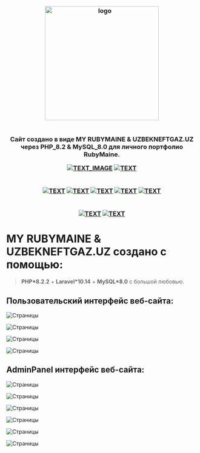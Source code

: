 <h3 align="center">
<br />
<img src="https://rubymaine.000webhostapp.com/rubymaine/my.rubymaine.uzbekneftgaz.uz/00.png" alt="logo" width="300" />
<br />
<br />
<br />
Cайт создано в виде MY RUBYMAINE & UZBEKNEFTGAZ.UZ через PHP_8.2 & MySQL_8.0 для личного портфолио RubyMaine.

[![TEXT_IMAGE](https://img.shields.io/badge/GitHub-EE0000??style=for-the-badge&logo=github&logoColor=white)](https://github.com/)
[![TEXT](https://img.shields.io/badge/LICENSE:_MIT/APACHE-v2.0-EE0000??style=for-the-badge&logo=LibreOffice&logoColor=white)](#)
<br /><br /><br />
[![TEXT](https://img.shields.io/badge/PHP_версия:-v8.2.2-EE0000??style=for-the-badge&logo=php&logoColor=blue)](#)
[![TEXT](https://img.shields.io/badge/MySQL_версия:-v8.0.35-EE0000??style=for-the-badge&logo=mysql&logoColor=white)](#)
[![TEXT](https://img.shields.io/badge/Bootstrap_версия:-v5.3-EE0000??style=for-the-badge&logo=bootstrap&logoColor=blue)](#)
[![TEXT](https://img.shields.io/badge/Laravel:-v10.14-EE0000??style=for-the-badge&logo=laravel&logoColor=#FF2D20)](#)
[![TEXT](https://img.shields.io/badge/VUE.JS_версия:-v3.3.4-EE0000??style=for-the-badge&logo=vue.js&logoColor=#4FC08D)](#)
<br /><br /><br />
[![TEXT](https://img.shields.io/badge/Телеграм_Канал:-@RUBYMAINE-EE0000??style=for-the-badge&logo=telegram&logoColor=blue)](https://t.me/rubymaine)
[![TEXT](https://img.shields.io/badge/Автор:-RUBYMAINE-CC342D??style=for-the-badge&logo=ruby&logoColor=white)](#)

</h3>


# MY RUBYMAINE & UZBEKNEFTGAZ.UZ создано с помощью:
> **PHP*8.2.2** + **Laravel*10.14**  + **MySQL*8.0** с большой любовью.


## Пользовательский интерфейс веб-сайта:
![Страницы](https://rubymaine.000webhostapp.com/rubymaine/my.rubymaine.uzbekneftgaz.uz/01.jpg?raw=true)

![Страницы](https://rubymaine.000webhostapp.com/rubymaine/my.rubymaine.uzbekneftgaz.uz/02.jpg?raw=true)

![Страницы](https://rubymaine.000webhostapp.com/rubymaine/my.rubymaine.uzbekneftgaz.uz/03.jpg?raw=true)

![Страницы](https://rubymaine.000webhostapp.com/rubymaine/my.rubymaine.uzbekneftgaz.uz/04.jpg?raw=true)

## AdminPanel интерфейс веб-сайта:
![Страницы](https://rubymaine.000webhostapp.com/rubymaine/my.rubymaine.uzbekneftgaz.uz/05.jpg?raw=true)

![Страницы](https://rubymaine.000webhostapp.com/rubymaine/my.rubymaine.uzbekneftgaz.uz/06.jpg?raw=true)

![Страницы](https://rubymaine.000webhostapp.com/rubymaine/my.rubymaine.uzbekneftgaz.uz/07.jpg?raw=true)

![Страницы](https://rubymaine.000webhostapp.com/rubymaine/my.rubymaine.uzbekneftgaz.uz/08.jpg?raw=true)

![Страницы](https://rubymaine.000webhostapp.com/rubymaine/my.rubymaine.uzbekneftgaz.uz/09.jpg?raw=true)

![Страницы](https://rubymaine.000webhostapp.com/rubymaine/my.rubymaine.uzbekneftgaz.uz/10.jpg?raw=true)